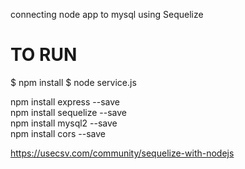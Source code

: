 
connecting node app to mysql using Sequelize
# TO RUN

$ npm install
$ node service.js



npm install express --save  
npm install sequelize --save  
npm install mysql2 --save  
npm install cors --save

https://usecsv.com/community/sequelize-with-nodejs